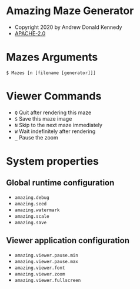 Amazing Maze Generator
======================

- Copyright 2020 by Andrew Donald Kennedy
- [APACHE-2.0](http://www.apache.org/licenses/LICENSE-2.0)

# Mazes Arguments

```
$ Mazes [n [filename [generator]]]
```

# Viewer Commands

- `Q` Quit after rendering this maze
- `S` Save this maze image
- `N` Skip to the next maze immediately
- `W` Wait indefinitely after rendering 
- `_` Pause the zoom

# System properties

## Global runtime configuration
- `amazing.debug`
- `amazing.seed`
- `amazing.watermark`
- `amazing.scale`
- `amazing.save`

## Viewer application configuration
- `amazing.viewer.pause.min`
- `amazing.viewer.pause.max`
- `amazing.viewer.font`
- `amazing.viewer.zoom`
- `amazing.viewer.fullscreen`
